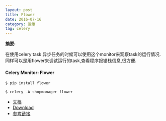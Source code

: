 ```yaml
---
layout: post
title: Flower
date: 2016-07-16
category: 运维
tag: celery
---
```

**摘要:**

在使用celery task 异步任务的时候可以使用这个monitor来观察task的运行情况.
同样可以是用flower来调试运行的task,查看程序报错栈信息,很方便.

#### Celery Monitor: Flower

`$ pip install flower`

`$ celery -A shopmanager flower`
- [文档](http://flower.readthedocs.io/en/latest/)
- [Download](http://flower.readthedocs.io/en/latest/)
- [参考链接](http://my.oschina.net/u/2306127/blog/420929)


